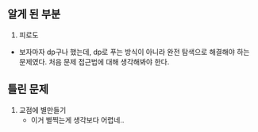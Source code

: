 ## 알게 된 부분
1. 피로도
  - 보자마자 dp구나 했는데, dp로 푸는 방식이 아니라 완전 탐색으로 해결해야 하는 문제였다. 처음 문제 접근법에 대해 생각해봐야 한다.

## 틀린 문제
1. 교점에 별만들기
	- 이거 별찍는게 생각보다 어렵네..